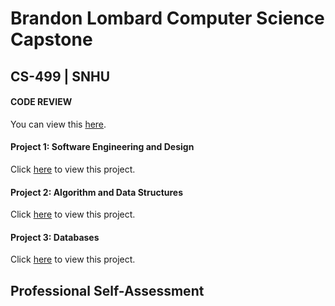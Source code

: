 # Brandon Lombard Computer Science Capstone

## CS-499 | SNHU

#### CODE REVIEW

You can view this <a href="https://www.brandonlombard.com/CS-499/code-review.html">here</a>.

#### Project 1: Software Engineering and Design

Click <a href="https://github.com/BrandonLombard/BrandonLombard.github.io/tree/Mechanic-Website">here</a> to view this project.

#### Project 2: Algorithm and Data Structures

Click <a href="https://github.com/BrandonLombard/BrandonLombard.github.io/tree/Java-Slide-Show">here</a> to view this project.

#### Project 3: Databases

Click <a href="">here</a> to view this project.

## Professional Self-Assessment


